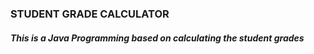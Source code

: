 <h3>STUDENT GRADE CALCULATOR</h3>
<h5>This is a Java Programming based on calculating the student grades</h5>
